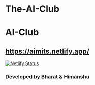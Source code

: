 # The-AI-Club

# AI-Club

## https://aimits.netlify.app/

[![Netlify Status](https://api.netlify.com/api/v1/badges/fb62ac08-3724-404f-88e8-e8554a553900/deploy-status)](https://app.netlify.com/sites/aimits/deploys)

### Developed by Bharat & Himanshu
